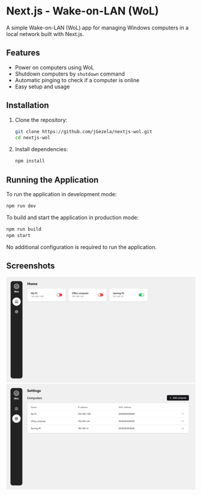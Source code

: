 # Next.js - Wake-on-LAN (WoL)
A simple Wake-on-LAN (WoL) app for managing Windows computers in a local network built with Next.js.

## Features
- Power on computers using WoL
- Shutdown computers by `shutdown` command
- Automatic pinging to check if a computer is online
- Easy setup and usage

## Installation

1. Clone the repository:
   ```sh
   git clone https://github.com/jGezela/nextjs-wol.git
   cd nextjs-wol
   ```

2. Install dependencies:
   ```sh
   npm install
   ```

## Running the Application

To run the application in development mode:
```sh
npm run dev
```

To build and start the application in production mode:
```sh
npm run build
npm start
```

No additional configuration is required to run the application.

## Screenshots
![](/.github/screenshots/home-page.png)
![](/.github/screenshots/settings-page.png) 